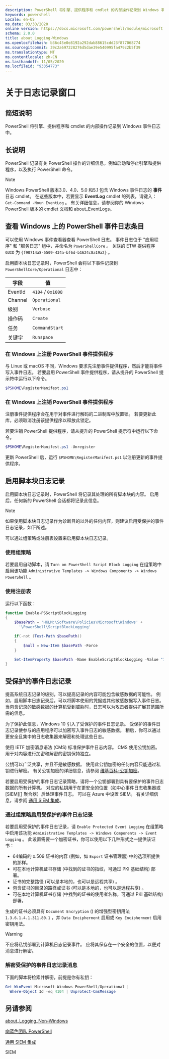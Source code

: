 ```yaml
---
description: PowerShell 将引擎、提供程序和 cmdlet 的内部操作记录到 Windows 事件日志中。
keywords: powershell
Locale: en-US
ms.date: 03/30/2020
online version: https://docs.microsoft.com/powershell/module/microsoft.powershell.core/about/about_logging_windows?view=powershell-7&WT.mc_id=ps-gethelp
schema: 2.0.0
title: about_Logging-Windows
ms.openlocfilehash: b36c45e0e8192a292dab88615cdd23f877068774
ms.sourcegitcommit: 39c2a697228276d5dae39e540995fa479c2b5f39
ms.translationtype: MT
ms.contentlocale: zh-CN
ms.lasthandoff: 11/05/2020
ms.locfileid: "93354773"
---
```

# <a name="about-logging-windows"></a>关于日志记录窗口

## <a name="short-description"></a>简短说明
PowerShell 将引擎、提供程序和 cmdlet 的内部操作记录到 Windows 事件日志中。

## <a name="long-description"></a>长说明

PowerShell 记录有关 PowerShell 操作的详细信息，例如启动和停止引擎和提供程序，以及执行 PowerShell 命令。

> [!NOTE]
> Windows PowerShell 版本3.0、4.0、5.0 和5.1 包含 Windows 事件日志的 **事件** 日志 cmdlet。 在这些版本中，若要显示 **EventLog** cmdlet 的列表，请键入： `Get-Command -Noun EventLog` 。 有关详细信息，请参阅你的 Windows PowerShell 版本的 cmdlet 文档和 about_EventLogs。

## <a name="viewing-the-powershell-event-log-entries-on-windows"></a>查看 Windows 上的 PowerShell 事件日志条目

可以使用 Windows 事件查看器查看 PowerShell 日志。 事件日志位于 "应用程序" 和 "服务日志" 组中，并命名为 `PowerShellCore` 。 关联的 ETW 提供程序 `GUID` 为 `{f90714a8-5509-434a-bf6d-b1624c8a19a2}` 。

启用脚本块日志记录时，PowerShell 会将以下事件记录到 `PowerShellCore/Operational` 日志中：

|  字段  |       值       |
| ------- | ----------------- |
| EventId | `4104` / `0x1008` |
| Channel | `Operational`     |
| 级别   | `Verbose`         |
| 操作码  | `Create`          |
| 任务    | `CommandStart`    |
| 关键字 | `Runspace`        |

### <a name="registering-the-powershell-event-provider-on-windows"></a>在 Windows 上注册 PowerShell 事件提供程序

与 Linux 或 macOS 不同，Windows 要求先注册事件提供程序，然后才能将事件写入事件日志。 若要启用 PowerShell 事件提供程序，请从提升的 PowerShell 提示符中运行以下命令。

```powershell
$PSHOME\RegisterManifest.ps1
```

### <a name="unregistering-the-powershell-event-provider-on-windows"></a>在 Windows 上注销 PowerShell 事件提供程序

注册事件提供程序会在用于对事件进行解码的二进制库中放置锁。 若要更新此库，必须取消注册该提供程序以释放此锁定。

若要注销 PowerShell 提供程序，请从提升的 PowerShell 提示符中运行以下命令。

```powershell
$PSHOME\RegisterManifest.ps1 -Unregister
```

更新 PowerShell 后，运行 `$PSHOME\RegisterManifest.ps1` 以注册更新的事件提供程序。

## <a name="enabling-script-block-logging"></a>启用脚本块日志记录

启用脚本块日志记录时，PowerShell 将记录其处理的所有脚本块的内容。 启用后，任何新的 PowerShell 会话都将记录此信息。

> [!NOTE]
> 如果使用脚本块日志记录作为诊断目的以外的任何内容，则建议启用受保护的事件日志记录，如下所述。

可以通过组策略或注册表设置来启用脚本块日志记录。

### <a name="using-group-policy"></a>使用组策略

若要启用自动脚本，请 `Turn on PowerShell Script Block
Logging` 在组策略中启用该功能 `Administrative Templates -> Windows
Components -> Windows PowerShell` 。

### <a name="using-the-registry"></a>使用注册表

运行以下函数：

```powershell
function Enable-PSScriptBlockLogging
{
    $basePath = 'HKLM:\Software\Policies\Microsoft\Windows' +
      '\PowerShell\ScriptBlockLogging'

    if(-not (Test-Path $basePath))
    {
        $null = New-Item $basePath -Force
    }

    Set-ItemProperty $basePath -Name EnableScriptBlockLogging -Value "1"
}
```

## <a name="protected-event-logging"></a>受保护的事件日志记录

提高系统日志记录的级别，可以提高记录的内容可能包含敏感数据的可能性。 例如，启用脚本日志记录后，可以将脚本使用的凭据或其他敏感数据写入事件日志。 当包含记录的敏感数据的计算机受到威胁时，日志可以为攻击者提供扩展其范围所需的信息。

为了保护此信息，Windows 10 引入了受保护的事件日志记录。
受保护的事件日志记录使参与的应用程序可以加密写入事件日志的敏感数据。 稍后，你可以通过更安全且集中的日志收集器来解密和处理这些日志。

使用 IETF 加密消息语法 (CMS) 标准保护事件日志内容。 CMS 使用公钥加密。 用于对内容进行加密和解密的密钥保持独立。

公钥可以广泛共享，并且不是敏感数据。 使用此公钥加密的任何内容只能通过私钥进行解密。 有关公钥加密的详细信息，请参阅 [维基百科-公钥加密](https://en.wikipedia.org/wiki/Public-key_cryptography)。

若要启用受保护的事件日志记录策略，请将一个公钥部署到具有要保护的事件日志数据的所有计算机。 对应的私钥用于在更安全的位置（如中心事件日志收集器或 [SIEM][] 聚合器）后处理事件日志。 可以在 Azure 中设置 SIEM。 有关详细信息，请参阅 [通用 SIEM 集成](/cloud-app-security/siem)。

### <a name="enabling-protected-event-logging-via-group-policy"></a>通过组策略启用受保护的事件日志记录

若要启用受保护的事件日志记录，请 `Enable Protected Event Logging` 在组策略中启用该功能 `Administrative Templates -> Windows Components
-> Event Logging` 。 此设置需要一个加密证书，你可以使用以下几种形式之一提供该证书：

- 64编码的 x.509 证书的内容 (例如，如 `Export` 证书管理器) 中的选项所提供的那样。
- 可在本地计算机证书存储 (中找到的证书的指纹，可通过 PKI 基础结构) 部署。
- 证书的完整路径 (可以是本地的，也可以是远程共享) 。
- 包含证书的目录的路径或证书 (可以是本地的，也可以是远程共享) 。
- 可在本地计算机证书存储 (中找到的证书的使用者名称，可通过 PKI 基础结构) 部署。

生成的证书必须具有 `Document Encryption` () 的增强型密钥用法 `1.3.6.1.4.1.311.80.1` ，并 `Data Encipherment` 启用或 `Key
Encipherment` 启用密钥用法。

> [!WARNING]
> 不应将私钥部署到计算机日志记录事件。 应将其保存在一个安全的位置，以便对消息进行解密。

### <a name="decrypting-protected-event-logging-messages"></a>解密受保护的事件日志记录消息

下面的脚本将检索并解密，前提是你有私钥：

```powershell
Get-WinEvent Microsoft-Windows-PowerShell/Operational |
  Where-Object Id -eq 4104 | Unprotect-CmsMessage
```

## <a name="see-also"></a>另请参阅

[about_Logging_Non-Windows](about_Logging_Non-Windows.md)

[向蓝色团队 PowerShell](https://devblogs.microsoft.com/powershell/powershell-the-blue-team/)

[通用 SIEM 集成](/cloud-app-security/siem)

<!-- link references -->
SIEM
